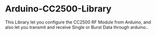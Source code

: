 Arduino-CC2500-Library
======================

This Library let you configure the CC2500 RF Module from Arduino, and also let you transmit and receive Single or Burst Data through arduino..
